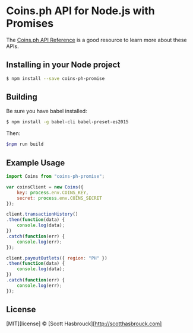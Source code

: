 # Coins.ph API for Node.js with Promises

The [Coins.ph API Reference](https://coins.readme.io/v2.1/docs) is a good resource to learn more about these APIs.

## Installing in your Node project

```sh
$ npm install --save coins-ph-promise
```

## Building
Be sure you have babel installed:
```sh
$ npm install -g babel-cli babel-preset-es2015
```

Then:
```sh
$npm run build
```


## Example Usage

```js
import Coins from "coins-ph-promise";

var coinsClient = new Coins({
    key: process.env.COINS_KEY,
    secret: process.env.COINS_SECRET
});

client.transactionHistory()
.then(function(data) {
    console.log(data);
})
.catch(function(err) {
    console.log(err);
});

client.payoutOutlets({ region: "PH" })
.then(function(data) {
    console.log(data);
})
.catch(function(err) {
    console.log(err);
});
```

## License

[MIT][license] © [Scott Hasbrouck][http://scotthasbrouck.com]